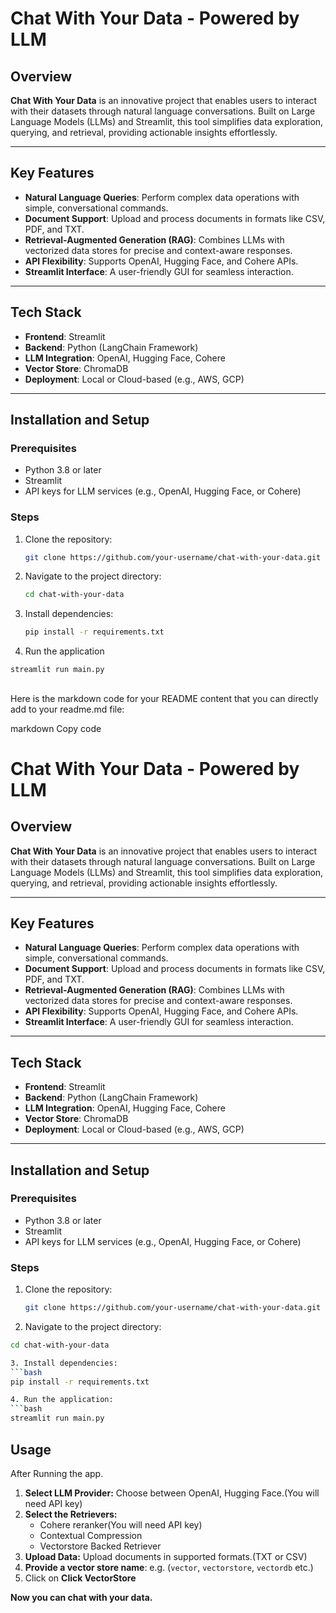 # Chat With Your Data - Powered by LLM

## Overview

**Chat With Your Data** is an innovative project that enables users to interact with their datasets through natural language conversations. Built on Large Language Models (LLMs) and Streamlit, this tool simplifies data exploration, querying, and retrieval, providing actionable insights effortlessly.

---

## Key Features

- **Natural Language Queries**: Perform complex data operations with simple, conversational commands.
- **Document Support**: Upload and process documents in formats like CSV, PDF, and TXT.
- **Retrieval-Augmented Generation (RAG)**: Combines LLMs with vectorized data stores for precise and context-aware responses.
- **API Flexibility**: Supports OpenAI, Hugging Face, and Cohere APIs.
- **Streamlit Interface**: A user-friendly GUI for seamless interaction.

---

## Tech Stack

- **Frontend**: Streamlit
- **Backend**: Python (LangChain Framework)
- **LLM Integration**: OpenAI, Hugging Face, Cohere
- **Vector Store**: ChromaDB
- **Deployment**: Local or Cloud-based (e.g., AWS, GCP)

---

## Installation and Setup

### Prerequisites

- Python 3.8 or later
- Streamlit
- API keys for LLM services (e.g., OpenAI, Hugging Face, or Cohere)

### Steps

1. Clone the repository:
   ```bash
   git clone https://github.com/your-username/chat-with-your-data.git

2. Navigate to the project directory:
   ```bash
   cd chat-with-your-data
3. Install dependencies:
   ```bash
   pip install -r requirements.txt
4. Run the application
 ```bash
streamlit run main.py
```

## 
Here is the markdown code for your README content that you can directly add to your readme.md file:

markdown
Copy code
# Chat With Your Data - Powered by LLM

## Overview

**Chat With Your Data** is an innovative project that enables users to interact with their datasets through natural language conversations. Built on Large Language Models (LLMs) and Streamlit, this tool simplifies data exploration, querying, and retrieval, providing actionable insights effortlessly.

---

## Key Features

- **Natural Language Queries**: Perform complex data operations with simple, conversational commands.
- **Document Support**: Upload and process documents in formats like CSV, PDF, and TXT.
- **Retrieval-Augmented Generation (RAG)**: Combines LLMs with vectorized data stores for precise and context-aware responses.
- **API Flexibility**: Supports OpenAI, Hugging Face, and Cohere APIs.
- **Streamlit Interface**: A user-friendly GUI for seamless interaction.

---

## Tech Stack

- **Frontend**: Streamlit
- **Backend**: Python (LangChain Framework)
- **LLM Integration**: OpenAI, Hugging Face, Cohere
- **Vector Store**: ChromaDB
- **Deployment**: Local or Cloud-based (e.g., AWS, GCP)

---

## Installation and Setup

### Prerequisites

- Python 3.8 or later
- Streamlit
- API keys for LLM services (e.g., OpenAI, Hugging Face, or Cohere)

### Steps

1. Clone the repository:
   ```bash
   git clone https://github.com/your-username/chat-with-your-data.git
2. Navigate to the project directory:
```bash
cd chat-with-your-data

3. Install dependencies:
```bash
pip install -r requirements.txt

4. Run the application:
```bash
streamlit run main.py
```
## Usage
After Running the app.
1. **Select LLM Provider:** Choose between OpenAI, Hugging Face.(You will need API key)
2. **Select the Retrievers:**
      -  Cohere reranker(You will need API key)
      -  Contextual Compression
      -  Vectorstore Backed Retriever
4. **Upload Data:** Upload documents in supported formats.(TXT or CSV)
5. **Provide a vector store name**: e.g. (`vector`, `vectorstore`, `vectordb` etc.)
6. Click on **Click VectorStore**

**Now you can chat with your data.**



   
